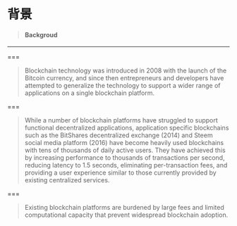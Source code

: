 # 背景

> #### Backgroud

---

===

> Blockchain technology was introduced in 2008 with the launch of the Bitcoin currency, and since then entrepreneurs and developers have attempted to generalize the technology to support a wider range of applications on a single blockchain platform.

===

> While a number of blockchain platforms have struggled to support functional decentralized applications, application specific blockchains such as the BitShares decentralized exchange \(2014\) and Steem social media platform \(2016\) have become heavily used blockchains with tens of thousands of daily active users. They have achieved this by increasing performance to thousands of transactions per second, reducing latency to 1.5 seconds, eliminating per-transaction fees, and providing a user experience similar to those currently provided by existing centralized services.

===

> Existing blockchain platforms are burdened by large fees and limited computational capacity that prevent widespread blockchain adoption.




